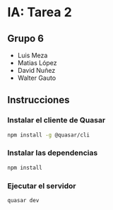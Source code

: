 # IA: Tarea 2

## Grupo 6
* Luis Meza
* Matias López
* David Nuñez
* Walter Gauto

## Instrucciones

### Instalar el cliente de Quasar
```bash
npm install -g @quasar/cli
```

### Instalar las dependencias
```bash
npm install
```

### Ejecutar el servidor
```bash
quasar dev
```
